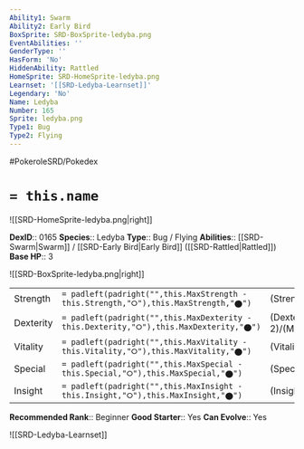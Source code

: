 ```yaml
---
Ability1: Swarm
Ability2: Early Bird
BoxSprite: SRD-BoxSprite-ledyba.png
EventAbilities: ''
GenderType: ''
HasForm: 'No'
HiddenAbility: Rattled
HomeSprite: SRD-HomeSprite-ledyba.png
Learnset: '[[SRD-Ledyba-Learnset]]'
Legendary: 'No'
Name: Ledyba
Number: 165
Sprite: ledyba.png
Type1: Bug
Type2: Flying
---
```


#PokeroleSRD/Pokedex

# `= this.name`

![[SRD-HomeSprite-ledyba.png|right]]

**DexID**:: 0165
**Species**:: Ledyba
**Type**:: Bug / Flying
**Abilities**:: [[SRD-Swarm|Swarm]] / [[SRD-Early Bird|Early Bird]] ([[SRD-Rattled|Rattled]])
**Base HP**:: 3

![[SRD-BoxSprite-ledyba.png|right]]

|           |                                                                                        |                                          |
| --------- | -------------------------------------------------------------------------------------- | ---------------------------------------- |
| Strength  | `= padleft(padright("",this.MaxStrength - this.Strength,"⭘"),this.MaxStrength,"⬤")`    | (Strength::1)/(MaxStrength::3)   |
| Dexterity | `= padleft(padright("",this.MaxDexterity - this.Dexterity,"⭘"),this.MaxDexterity,"⬤")` | (Dexterity:: 2)/(MaxDexterity::4) |
| Vitality  | `= padleft(padright("",this.MaxVitality - this.Vitality,"⭘"),this.MaxVitality,"⬤")`    | (Vitality::1)/(MaxVitality::3)   |
| Special   | `= padleft(padright("",this.MaxSpecial - this.Special,"⭘"),this.MaxSpecial,"⬤")`       | (Special::1)/(MaxSpecial::3)     |
| Insight   | `= padleft(padright("",this.MaxInsight - this.Insight,"⭘"),this.MaxInsight,"⬤")`       | (Insight::2)/(MaxInsight::5)     |

**Recommended Rank**:: Beginner
**Good Starter**:: Yes
**Can Evolve**:: Yes

![[SRD-Ledyba-Learnset]]